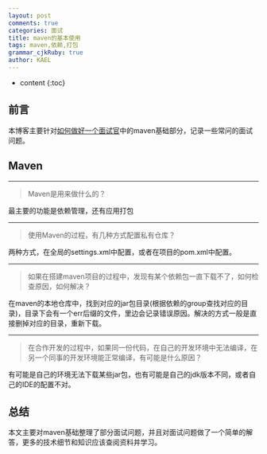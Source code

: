 ```yaml
---
layout: post
comments: true
categories: 面试
title: maven的基本使用
tags: maven,依赖,打包
grammar_cjkRuby: true
author: KAEL
---
```

    
* content
{:toc}

## 前言

本博客主要针对[如何做好一个面试官](如何做好一个面试官)中的maven基础部分，记录一些常问的面试问题。

## Maven

----
> Maven是用来做什么的？

最主要的功能是依赖管理，还有应用打包

----
> 使用Maven的过程，有几种方式配置私有仓库？

两种方式，在全局的settings.xml中配置，或者在项目的pom.xml中配置。

----
> 如果在搭建maven项目的过程中，发现有某个依赖包一直下载不了，如何检查原因，如何解决？

在maven的本地仓库中，找到对应的jar包目录(根据依赖的group查找对应的目录)，目录下会有一个err后缀的文件，里边会记录错误原因。解决的方式一般是直接删掉对应的目录，重新下载。

----
> 在合作开发的过程中，如果同一份代码，在自己的开发环境中无法编译，在另一个同事的开发环境能正常编译，有可能是什么原因？

有可能是自己的环境无法下载某些jar包，也有可能是自己的jdk版本不同，或者自己的IDE的配置不对。

## 总结

本文主要对maven基础整理了部分面试问题，并且对面试问题做了一个简单的解答，更多的技术细节和知识应该查阅资料并学习。